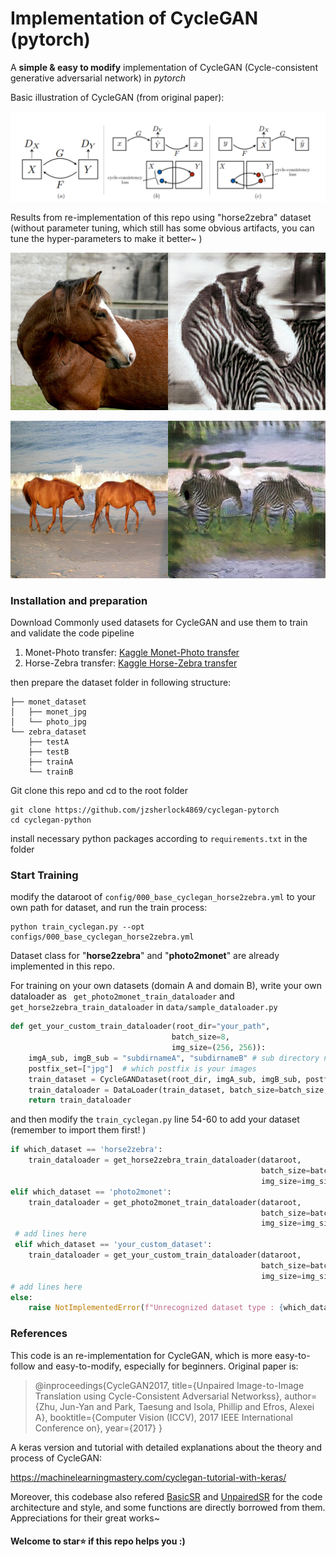 # Implementation of CycleGAN (pytorch)

A **simple & easy to modify** implementation of CycleGAN (Cycle-consistent generative adversarial network) in *pytorch*

Basic illustration of CycleGAN (from original paper): 

![cycle_gan](./assets/cycle_gan_theory.png)

Results from re-implementation of this repo using "horse2zebra" dataset (without parameter tuning, which still has some obvious artifacts, you can tune the hyper-parameters to make it better~ )

![result1](./assets/iter65000_im1.png)

![result1](./assets/iter120000_im1.png)



### Installation and preparation

Download Commonly used datasets for CycleGAN and use them to train and validate the code pipeline
1. Monet-Photo transfer: [Kaggle Monet-Photo transfer](https://www.kaggle.com/c/gan-getting-started/data)
2. Horse-Zebra transfer: [Kaggle Horse-Zebra transfer](https://www.kaggle.com/datasets/balraj98/horse2zebra-dataset)

then prepare the dataset folder in following structure:
```shell
├── monet_dataset
│   ├── monet_jpg
│   └── photo_jpg
└── zebra_dataset
    ├── testA
    ├── testB
    ├── trainA
    └── trainB
```

Git clone this repo and cd to the root folder

```shell
git clone https://github.com/jzsherlock4869/cyclegan-pytorch
cd cyclegan-python
```

install necessary python packages according to `requirements.txt` in the folder

### Start Training

modify the dataroot of `config/000_base_cyclegan_horse2zebra.yml` to your own path for dataset, and run the train process:

```shell
python train_cyclegan.py --opt configs/000_base_cyclegan_horse2zebra.yml
```

Dataset class for "**horse2zebra**" and "**photo2monet**" are already implemented in this repo. 

For training on your own datasets (domain A and domain B), write your own dataloader as ` get_photo2monet_train_dataloader` and `get_horse2zebra_train_dataloader` in `data/sample_dataloader.py`

```python
def get_your_custom_train_dataloader(root_dir="your_path", 
                                    batch_size=8, 
                                    img_size=(256, 256)):
    imgA_sub, imgB_sub = "subdirnameA", "subdirnameB" # sub directory name to your root_dir
    postfix_set=["jpg"]  # which postfix is your images
    train_dataset = CycleGANDataset(root_dir, imgA_sub, imgB_sub, postfix_set, img_size)
    train_dataloader = DataLoader(train_dataset, batch_size=batch_size, shuffle=False)
    return train_dataloader
```

and then modify the `train_cyclegan.py` line 54-60 to add your dataset (remember to import them first! )

```python
if which_dataset == 'horse2zebra':
    train_dataloader = get_horse2zebra_train_dataloader(dataroot, 
                                                        batch_size=batch_size, 
                                                        img_size=img_size)
elif which_dataset == 'photo2monet':
    train_dataloader = get_photo2monet_train_dataloader(dataroot, 
                                                        batch_size=batch_size, 
                                                        img_size=img_size)
 # add lines here
 elif which_dataset == 'your_custom_dataset':
    train_dataloader = get_your_custom_train_dataloader(dataroot, 
                                                        batch_size=batch_size, 
                                                        img_size=img_size)
# add lines here
else:
    raise NotImplementedError(f"Unrecognized dataset type : {which_dataset}")
```

### References

This code is an re-implementation for CycleGAN, which is more easy-to-follow and easy-to-modify, especially for beginners. Original paper is:

> @inproceedings{CycleGAN2017,
>   title={Unpaired Image-to-Image Translation using Cycle-Consistent Adversarial Networkss},
>   author={Zhu, Jun-Yan and Park, Taesung and Isola, Phillip and Efros, Alexei A},
>   booktitle={Computer Vision (ICCV), 2017 IEEE International Conference on},
>   year={2017}
> }

A keras version and tutorial with detailed explanations about the theory and process of CycleGAN:

https://machinelearningmastery.com/cyclegan-tutorial-with-keras/

Moreover, this codebase also refered [BasicSR](https://github.com/xinntao/BasicSR) and [UnpairedSR](https://github.com/greatlog/UnpairedSR) for the code architecture and style, and some functions are directly borrowed from them. Appreciations for their great works~



#### Welcome to star⭐ if this repo helps you :)